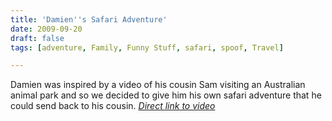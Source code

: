 ```yaml
---
title: 'Damien''s Safari Adventure'
date: 2009-09-20
draft: false
tags: [adventure, Family, Funny Stuff, safari, spoof, Travel]

---
```


 Damien was inspired by a video of his cousin Sam visiting an Australian animal park and so we decided to give him his own safari adventure that he could send back to his cousin. _[Direct link to video](http://vimeo.com/6662531)_